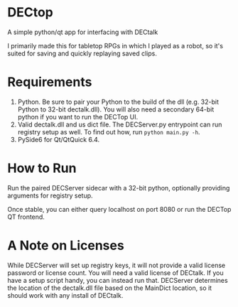 # DECtop
A simple python/qt app for interfacing with DECtalk

I primarily made this for tabletop RPGs in which I played as a robot, so it's suited for saving and quickly replaying saved clips.

# Requirements
1. Python. Be sure to pair your Python to the build of the dll (e.g. 32-bit Python to 32-bit dectalk.dll). You will also need a secondary 64-bit python if you want to run the DECTop UI.
2. Valid dectalk.dll and us dict file. The DECServer.py entrypoint can run registry setup as well. To find out how, run `python main.py -h`.
3. PySide6 for Qt/QtQuick 6.4.

# How to Run
Run the paired DECServer sidecar with a 32-bit python, optionally providing arguments for registry setup.

Once stable, you can either query localhost on port 8080 or run the DECTop QT frontend.

# A Note on Licenses
While DECServer will set up registry keys, it will not provide a valid license password or license count. You will need a valid license of DECtalk. If you have a setup script handy, you can instead run that. DECServer determines the location of the dectalk.dll file based on the MainDict location, so it should work with any install of DECtalk.